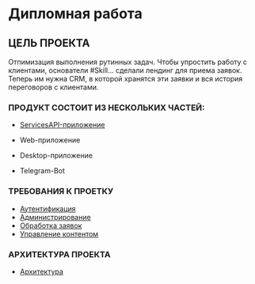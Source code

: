 # Дипломная работа

## ЦЕЛЬ ПРОЕКТА

Отпимизация выполнения рутинных задач. Чтобы упростить работу с клиентами, основатели #Skill... сделали лендинг для
приема заявок. Теперь им нужна CRM, в которой хранятся эти заявки и вся история
переговоров с клиентами. 


### ПРОДУКТ СОСТОИТ ИЗ НЕСКОЛЬКИХ ЧАСТЕЙ:

- [ServicesAPI-приложение](https://github.com/Lifanov1996/OptimizationTask.ServicesAPI/tree/main/ServicesAPI)

- Web-приложение

- Desktop-приложение

- Telegram-Bot


### ТРЕБОВАНИЯ К ПРОЕТКУ
+ [Аутентификация](https://github.com/Lifanov1996/OptimizationTask.ServicesAPI/wiki/%D0%90%D1%83%D1%82%D0%B5%D0%BD%D1%82%D0%B8%D1%84%D0%B8%D0%BA%D0%B0%D1%86%D0%B8%D1%8F)
+ [Администрирование](https://github.com/Lifanov1996/OptimizationTask.ServicesAPI/wiki/%D0%90%D0%B4%D0%BC%D0%B8%D0%BD%D0%B8%D1%81%D1%82%D1%80%D0%B8%D1%80%D0%BE%D0%B2%D0%B0%D0%BD%D0%B8%D0%B5)
+ [Обработка заявок](https://github.com/Lifanov1996/OptimizationTask.ServicesAPI/wiki/%D0%9E%D0%B1%D1%80%D0%B0%D0%B1%D0%BE%D1%82%D0%BA%D0%B0-%D0%B7%D0%B0%D1%8F%D0%B2%D0%BE%D0%BA)
+ [Управление контентом](https://github.com/Lifanov1996/OptimizationTask.ServicesAPI/wiki/%D0%A3%D0%BF%D1%80%D0%B0%D0%B2%D0%BB%D0%B5%D0%BD%D0%B8%D0%B5-%D0%BA%D0%BE%D0%BD%D1%82%D0%B5%D0%BD%D1%82%D0%BE%D0%BC)


### АРХИТЕКТУРА ПРОЕКТА
+ [Архитектура](https://github.com/Lifanov1996/OptimizationTask.ServicesAPI/wiki/%D0%90%D1%80%D1%85%D0%B8%D1%82%D0%B5%D0%BA%D1%82%D1%83%D1%80%D0%B0)
